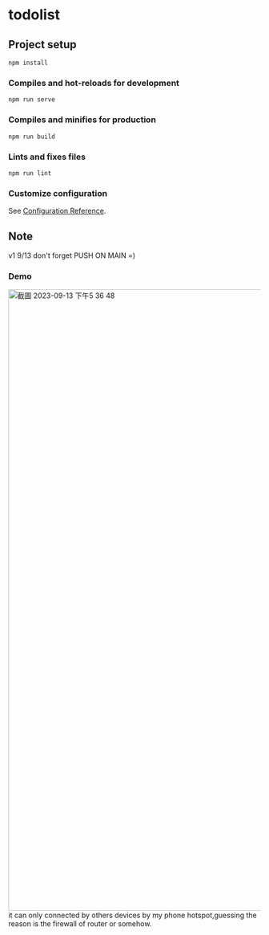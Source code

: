 # todolist

## Project setup
```
npm install
```

### Compiles and hot-reloads for development
```
npm run serve
```

### Compiles and minifies for production
```
npm run build
```

### Lints and fixes files
```
npm run lint
```

### Customize configuration
See [Configuration Reference](https://cli.vuejs.org/config/).
## Note 
v1 9/13 don't forget PUSH ON MAIN =)
### Demo
<img width="1238" alt="截圖 2023-09-13 下午5 36 48" src="https://github.com/phi622968143/TODOLIST/assets/40814498/19045e4d-b2cf-4048-bd8b-dbc4af11ef25">
it can only connected by others devices by my phone hotspot,guessing the reason is the firewall of router or somehow.
